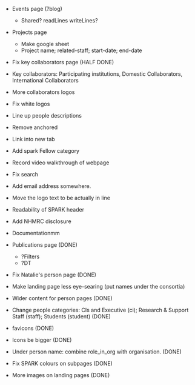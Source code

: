 * Events page (?blog)
    * Shared? readLines writeLines? 
* Projects page
    * Make google sheet
    * Project name; related-staff; start-date; end-date
* Fix key collaborators page (HALF DONE)
* Key collaborators: Participating institutions, Domestic Collaborators, International Collaborators
* More collaborators logos
* Fix white logos
* Line up people descriptions
* Remove anchored
* Link into new tab
* Add spark Fellow category
* Record video walkthrough of webpage
* Fix search
* Add email address somewhere.
* Move the logo text to be actually in line
* Readability of SPARK header
* Add NHMRC disclosure
* Documentationmm

* Publications page (DONE)
    * ?Filters
    * ?DT
* Fix Natalie's person page (DONE)
* Make landing page less eye-searing (put names under the consortia)
* Wider content for person pages (DONE)
* Change people categories: CIs and Executive (ci); Research & Support Staff (staff); Students (student) (DONE)
* favicons (DONE)
* Icons be bigger (DONE)
* Under person name: combine role_in_org with organisation. (DONE)
* Fix SPARK colours on subpages (DONE)
* More images on landing pages (DONE)


